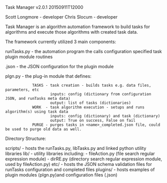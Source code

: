 Task Manager v2.0.1 20150911T12000

Scott Longmore - developer
Chris Slocum - developer

Task Manager is an algorithm automation framework to build tasks for algorithms 
and execute those algorithms with created task data.

The framework currently utilized 3 main components:

runTasks.py - the automation program the calls configuration specified task plugin module routines

<name>.json - the JSON configuration for the plugin module

plgn<name>.py - the plug-in module that defines:

                TASKS - task creation - builds tasks e.g. data files, parameters, etc 
                        inputs: config (dictionary from configuration JSON, and runTasks meta data)
                        output: list of tasks (dictionaries)
                WORK  - task algorithm execution - setups and runs algorithm(s) using task data
                        inputs: config (dictionary) and task (dictionary) 
                        output: True on success, False on fail 
                PURGE - purges tasks in <name>_completed.json file, could be used to purge old data as well. 

Directory Structure:

scripts/ - hosts the runTasks.py, libTasks.py and linked python utility libraries
lib/ - utility libraries including:
     - fileAction.py (file search regular expression module) 
     - dirRE.py (directory search regular expression module, used by fileAction.py) 
etc/ - hosts the JSON schema validation files for runTasks configuration and completed files
plugins/ - hosts examples of plugin modules (plgn<name>.py)and configuration files (<name>.json)
